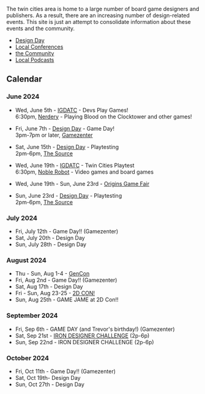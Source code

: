 The twin cities area is home to a large number of board game designers and publishers. As a result, there are an increasing number of design-related events. This site is just an attempt to consolidate information about these events and the community.

- [Design Day](days)
- [Local Conferences](local_conferences)
- [the Community](community)
- [Local Podcasts](local_content)

## Calendar

### June 2024

- Wed, June 5th - [IGDATC](https://igdatc.org) - Devs Play Games!<br />6:30pm, [Nerdery](https://www.nerdery.com/) - Playing Blood on the Clocktower and other games!

- Fri, June 7th - [Design Day](days) - Game Day!<br />3pm-7pm or later, [Gamezenter](https://gamezenter.com/)

- Sat, June 15th - [Design Day](days) - Playtesting<br />2pm-6pm, [The Source](https://sourcecomicsandgames.com/)

- Wed, June 19th - [IGDATC](https://igdatc.org/) - Twin Cities Playtest<br />6:30pm, [Noble Robot](https://noblerobot.com/) - Video games and board games

- Wed, June 19th - Sun, June 23rd - [Origins Game Fair](https://www.originsgamefair.com/)

- Sun, June 23rd - [Design Day](days) - Playtesting<br />2pm-6pm, [The Source](https://sourcecomicsandgames.com/)

### July 2024

- Fri, July 12th - Game Day!! (Gamezenter)
- Sat, July 20th - Design Day
- Sun, July 28th - Design Day

### August 2024

- Thu - Sun, Aug 1-4 - [GenCon](https://www.gencon.com)
- Fri, Aug 2nd - Game Day!! (Gamezenter)
- Sat, Aug 17th - Design Day
- Fri - Sun, Aug 23-25 - [2D CON!](https://www.2dcon.net/)
- Sun, Aug 25th - GAME JAME at 2D Con!!

### September 2024

- Fri, Sep 6th - GAME DAY (and Trevor's birthday!) (Gamezenter)
- Sat, Sep 21st - [IRON DESIGNER CHALLENGE](days#iron-designer-challenge) (2p-6p)
- Sun, Sep 22nd - IRON DESIGNER CHALLENGE (2p-6p)

### October 2024

- Fri, Oct 11th - Game Day!! (Gamezenter)
- Sat, Oct 19th- Design Day
- Sun, Oct 27th - Design Day
